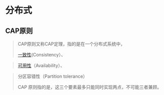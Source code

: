 # 分布式

## CAP原则

> CAP原则又称CAP定理，指的是在一个分布式系统中，
>
> [一致性](https://baike.baidu.com/item/%E4%B8%80%E8%87%B4%E6%80%A7/9840083)\(Consistency）、

> [可用性](https://baike.baidu.com/item/%E5%8F%AF%E7%94%A8%E6%80%A7/109628)（Availability）、

> 分区容错性（Partition tolerance）
>
> CAP 原则指的是，这三个要素最多只能同时实现两点，不可能三者兼顾。



